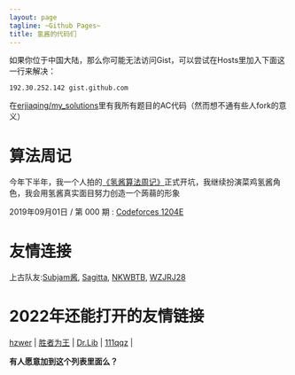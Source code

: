 ```yaml
---
layout: page
tagline: ~Github Pages~
title: 氢酱的代码们
---
```


如果你位于中国大陆，那么你可能无法访问Gist，可以尝试在Hosts里加入下面这一行来解决：

`192.30.252.142 gist.github.com`

在[erjiaqing/my\_solutions](<https://github.com/erjiaqing/my_solutions>)里有我所有题目的AC代码（然而想不通有些人fork的意义）

算法周记
========

今年下半年，我一个人拍的[《氢酱算法周记》](https://c.ejq.me/categories/#AlgoWeekly-ref)正式开坑，我继续扮演菜鸡氢酱角色，我会用氢酱真实面目努力创造一个蒟蒻的形象

2019年09月01日 / 第 000 期 : [Codeforces 1204E](https://c.ejq.me/2019/09/01/CF1204E/)

友情连接
========

上古队友:[Subjam酱](<http://dailinsubjam.github.io/>), [Sagitta](<http://www.cnblogs.com/sagitta/>), [NKWBTB](<http://blog.csdn.net/nkwbtb>), [WZJRJ28](<http://blog.csdn.net/u014258433/>)

2022年还能打开的友情链接
========================



[hzwer](<http://hzwer.com>)           | [胜者为王](<http://jiruyi910387714.is-programmer.com/>) | [Dr.Lib](<http://im.librazy.org>)            | [111qqz](<http://111qqz.com/>) |

**有人愿意加到这个列表里面么？**
